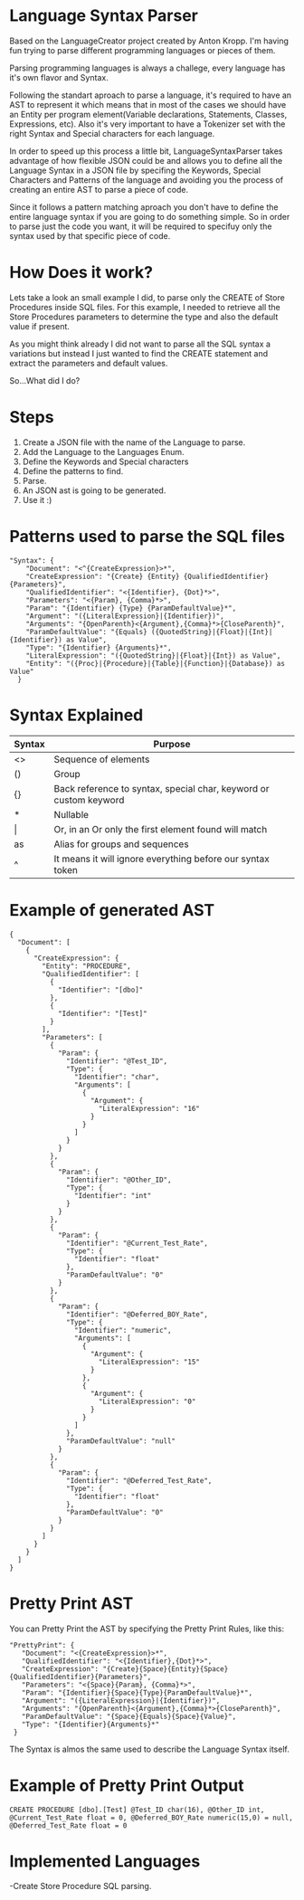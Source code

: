 Language Syntax Parser
=
 Based on the LanguageCreator project created by Anton Kropp. I'm having fun trying to parse different programming languages or pieces of them.
 
  Parsing programming languages is always a challege, every language has it's own flavor and Syntax.
  
  Following the standart aproach to parse a language, it's required to have an AST to represent it which means that in most of the cases we should have an Entity per program element(Variable declarations, Statements, Classes, Expressions, etc). Also it's very important to have a Tokenizer set with the right Syntax and Special characters for each language.
 
 In order to speed up this process a little bit, LanguageSyntaxParser takes advantage of how flexible JSON could be and allows you to define all the Language Syntax in a JSON file by specifing the Keywords, Special Characters and Patterns of the language and avoiding you the process of creating an entire AST to parse a piece of code. 
 
 Since it follows a pattern matching aproach you don't have to define the entire language syntax if you are going to do something simple. So in order to parse just the code you want, it will be required to specifuy only the syntax used by that specific piece of code.
 
 How Does it work?
===

 Lets take a look an small example I did, to parse only the CREATE of Store Procedures inside SQL files. For this example, I needed to retrieve all the Store Procedures parameters to determine the type and also the default value if present.
 
 As you might think already I did not want to parse all the SQL syntax a variations but instead I just wanted to find the CREATE statement and extract the parameters and default values.
 
 So...What did I do?
 
Steps
===
 1. Create a JSON file with the name of the Language to parse.
 2. Add the Language to the Languages Enum.
 3. Define the Keywords and Special characters
 4. Define the patterns to find.
 5. Parse.
 6. An JSON ast is going to be generated.
 7. Use it :)
 
Patterns used to parse the SQL files
===
```
"Syntax": {
    "Document": "<^{CreateExpression}>*",
    "CreateExpression": "{Create} {Entity} {QualifiedIdentifier} {Parameters}",
    "QualifiedIdentifier": "<{Identifier}, {Dot}*>",
    "Parameters": "<{Param}, {Comma}*>",
    "Param": "{Identifier} {Type} {ParamDefaultValue}*",
    "Argument": "({LiteralExpression}|{Identifier})",
    "Arguments": "{OpenParenth}<{Argument},{Comma}*>{CloseParenth}",
    "ParamDefaultValue": "{Equals} ({QuotedString}|{Float}|{Int}|{Identifier}) as Value",
    "Type": "{Identifier} {Arguments}*",
    "LiteralExpression": "({QuotedString}|{Float}|{Int}) as Value",
    "Entity": "({Proc}|{Procedure}|{Table}|{Function}|{Database}) as Value"
  }
  ```
  
Syntax Explained
=== 
Syntax     | Purpose
-------- | ---
<>     | Sequence of elements
()     | Group
{}     | Back reference to syntax, special char, keyword or custom keyword
\*    | Nullable
\|     | Or, in an Or only the first element found will match
as    | Alias for groups and sequences
^ |  It means it will ignore everything before our syntax token

Example of generated AST
===
```
{
  "Document": [
    {
      "CreateExpression": {
        "Entity": "PROCEDURE",
        "QualifiedIdentifier": [
          {
            "Identifier": "[dbo]"
          },
          {
            "Identifier": "[Test]"
          }
        ],
        "Parameters": [
          {
            "Param": {
              "Identifier": "@Test_ID",
              "Type": {
                "Identifier": "char",
                "Arguments": [
                  {
                    "Argument": {
                      "LiteralExpression": "16"
                    }
                  }
                ]
              }
            }
          },
          {
            "Param": {
              "Identifier": "@Other_ID",
              "Type": {
                "Identifier": "int"
              }
            }
          },
          {
            "Param": {
              "Identifier": "@Current_Test_Rate",
              "Type": {
                "Identifier": "float"
              },
              "ParamDefaultValue": "0"
            }
          },
          {
            "Param": {
              "Identifier": "@Deferred_BOY_Rate",
              "Type": {
                "Identifier": "numeric",
                "Arguments": [
                  {
                    "Argument": {
                      "LiteralExpression": "15"
                    }
                  },
                  {
                    "Argument": {
                      "LiteralExpression": "0"
                    }
                  }
                ]
              },
              "ParamDefaultValue": "null"
            }
          },
          {
            "Param": {
              "Identifier": "@Deferred_Test_Rate",
              "Type": {
                "Identifier": "float"
              },
              "ParamDefaultValue": "0"
            }
          }
        ]
      }
    }
  ]
}
```

Pretty Print AST
===
 You can Pretty Print the AST by specifying the Pretty Print Rules, like this:
 ```
 "PrettyPrint": {
    "Document": "<{CreateExpression}>*",
    "QualifiedIdentifier": "<{Identifier},{Dot}*>",
    "CreateExpression": "{Create}{Space}{Entity}{Space}{QualifiedIdentifier}{Parameters}",
    "Parameters": "<{Space}{Param}, {Comma}*>",
    "Param": "{Identifier}{Space}{Type}{ParamDefaultValue}*",
    "Argument": "({LiteralExpression}|{Identifier})",
    "Arguments": "{OpenParenth}<{Argument},{Comma}*>{CloseParenth}",
    "ParamDefaultValue": "{Space}{Equals}{Space}{Value}",
    "Type": "{Identifier}{Arguments}*"
  }
 ```
  The Syntax is almos the same used to describe the Language Syntax itself.
  
Example of Pretty Print Output
===
 ```
 CREATE PROCEDURE [dbo].[Test] @Test_ID char(16), @Other_ID int, @Current_Test_Rate float = 0, @Deferred_BOY_Rate numeric(15,0) = null, @Deferred_Test_Rate float = 0
 ```
Implemented Languages
===

-Create Store Procedure SQL parsing.

